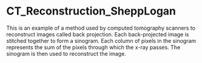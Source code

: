 # CT_Reconstruction_SheppLogan
This is an example of a method used by computed tomography scanners to reconstruct images called back projection. Each back-projected image is stitched together to form a sinogram. Each column of pixels in the sinogram represents the sum of the pixels through which the x-ray passes. The sinogram is then used to reconstruct the image. 
